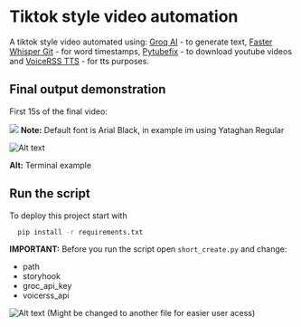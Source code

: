
# Tiktok style video automation 

A tiktok style video automated using: [Groq AI](https://groq.com/) - to generate text, [Faster Whisper Git](https://github.com/SYSTRAN/faster-whisper) - for word timestamps, [Pytubefix](https://github.com/JuanBindez/pytubefix) - to download youtube videos and [VoiceRSS TTS](https://www.voicerss.org/) - for tts purposes.


## Final output demonstration 

First 15s of the final video:

![](https://github.com/francool57/tiktok-video-automation/blob/main/final_tiktok_gif.gif)
**Note:** Default font is Arial Black, in example im using Yataghan Regular

![Alt text](https://img001.prntscr.com/file/img001/A58hd0TlS-a3_6mKYKGpyA.png)

**Alt:** Terminal example

## Run the script
To deploy this project start with

```cmd
  pip install -r requirements.txt
```

**IMPORTANT:** Before you run the script open ```short_create.py``` and change:
- path
- storyhook
- groc_api_key
- voicerss_api

![Alt text](https://cdn.discordapp.com/attachments/1185344304768634953/1281781893255397397/Screenshot_1.png?ex=66dcf7e9&is=66dba669&hm=d609d9d60774bb8df77a570f655d318133cf65b00c5ddb089f49f8c0ba02dca7&)
(Might be changed to another file for easier user acess)
